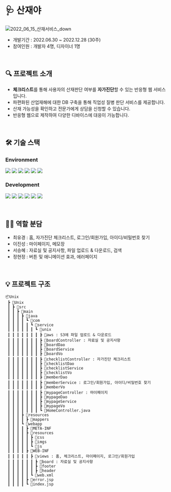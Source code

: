 # 🩺 산재야

![2022_06_15_산재서비스_down](https://github.com/Shye-Seo/sanjaeya/assets/93040911/268931e5-913e-4016-9764-c9b3ba9936fd)

* 개발기간 : 2022.06.30 ~ 2022.12.28 (30주)
* 참여인원 : 개발자 4명, 디자이너 1명

<br>

## 🔍 프로젝트 소개
- **체크리스트**를 통해 사용자의 산재판단 여부를 **자가진단**할 수 있는 반응형 웹 서비스입니다.
- 파편화된 산업재해에 대한 DB 구축을 통해 직업성 질병 판단 서비스를 제공합니다.
- 산재 가능성을 확인하고 전문가에게 상담을 신청할 수 있습니다.
- 반응형 웹으로 제작하여 다양한 디바이스에 대응이 가능합니다.

<br>

## 🛠 기술 스택
### Environment
<picture><img src="https://img.shields.io/badge/Eclipse IDE-2C2255?style=for-the-badge&logo=Eclipse IDE&logoColor=white"></picture> <picture><img src="https://img.shields.io/badge/mysql-4479A1?style=for-the-badge&logo=mysql&logoColor=white"></picture> <picture><img src="https://img.shields.io/badge/apache tomcat-F8DC75?style=for-the-badge&logo=apachetomcat&logoColor=white"></picture> <picture><img src="https://img.shields.io/badge/amazonaws-232F3E?style=for-the-badge&logo=amazonaws&logoColor=white"></picture> <picture><img src="https://img.shields.io/badge/git-F05032?style=for-the-badge&logo=git&logoColor=white"></picture> <picture><img src="https://img.shields.io/badge/github-181717?style=for-the-badge&logo=github&logoColor=white"></picture>


### Development
<picture><img src="https://img.shields.io/badge/Spring-6DB33F?style=for-the-badge&logo=Spring&logoColor=white"></picture> <picture><img src="https://img.shields.io/badge/java-007396?style=for-the-badge&logo=openjdk&logoColor=white"></picture> <picture><img src="https://img.shields.io/badge/javascript-F7DF1E?style=for-the-badge&logo=javascript&logoColor=white"></picture> <picture><img src="https://img.shields.io/badge/jquery-0769AD?style=for-the-badge&logo=jquery&logoColor=white"></picture> <picture><img src="https://img.shields.io/badge/html5-E34F26?style=for-the-badge&logo=html5&logoColor=white"></picture> <picture><img src="https://img.shields.io/badge/css-1572B6?style=for-the-badge&logo=css3&logoColor=white"></picture>

<br>

## 🤝🏻 역할 분담
* 최유경 : 홈, 자가진단 체크리스트, 로그인/회원가입, 아이디/비밀번호 찾기
* 이진성 : 마이페이지, 메모장
* 서승혜 : 자료실 및 공지사항, 파일 업로드 & 다운로드, 검색
* 정현정 : 버튼 및 애니메이션 효과, 에러페이지

<br>

## 💡 프로젝트 구조

```
📦Unix
 ┣ 📂Unix
 ┃ ┣ 📂src
 ┃ ┃ ┣ 📂main
 ┃ ┃ ┃ ┣ 📂java
 ┃ ┃ ┃ ┃ ┗ 📂com
 ┃ ┃ ┃ ┃ ┃ ┗ 📂service
 ┃ ┃ ┃ ┃ ┃ ┃ ┗ 📂unix
 ┃ ┃ ┃ ┃ ┃ ┃ ┃ ┣ 📂aws : S3에 파일 업로드 & 다운로드
 ┃ ┃ ┃ ┃ ┃ ┃ ┃ ┣ 📂boardController : 자료실 및 공지사항
 ┃ ┃ ┃ ┃ ┃ ┃ ┃ ┣ 📂boardDao
 ┃ ┃ ┃ ┃ ┃ ┃ ┃ ┣ 📂boardService
 ┃ ┃ ┃ ┃ ┃ ┃ ┃ ┣ 📂boardVo
 ┃ ┃ ┃ ┃ ┃ ┃ ┃ ┣ 📂checklistController : 자가진단 체크리스트
 ┃ ┃ ┃ ┃ ┃ ┃ ┃ ┣ 📂checklistDao
 ┃ ┃ ┃ ┃ ┃ ┃ ┃ ┣ 📂checklistService
 ┃ ┃ ┃ ┃ ┃ ┃ ┃ ┣ 📂checklistVo
 ┃ ┃ ┃ ┃ ┃ ┃ ┃ ┣ 📂memberDao
 ┃ ┃ ┃ ┃ ┃ ┃ ┃ ┣ 📂memberService : 로그인/회원가입, 아이디/비밀번호 찾기
 ┃ ┃ ┃ ┃ ┃ ┃ ┃ ┣ 📂memberVo
 ┃ ┃ ┃ ┃ ┃ ┃ ┃ ┣ 📂mypageController : 마이페이지
 ┃ ┃ ┃ ┃ ┃ ┃ ┃ ┣ 📂mypageDao
 ┃ ┃ ┃ ┃ ┃ ┃ ┃ ┣ 📂mypageService
 ┃ ┃ ┃ ┃ ┃ ┃ ┃ ┣ 📂mypageVo
 ┃ ┃ ┃ ┃ ┃ ┃ ┃ ┗ 📜HomeController.java
 ┃ ┃ ┃ ┣ 📂resources
 ┃ ┃ ┃ ┃ ┣ 📂mappers
 ┃ ┃ ┃ ┗ 📂webapp
 ┃ ┃ ┃ ┃ ┣ 📂META-INF
 ┃ ┃ ┃ ┃ ┣ 📂resources
 ┃ ┃ ┃ ┃ ┃ ┣ 📂css
 ┃ ┃ ┃ ┃ ┃ ┣ 📂imgs
 ┃ ┃ ┃ ┃ ┃ ┗ 📂js
 ┃ ┃ ┃ ┃ ┣ 📂WEB-INF
 ┃ ┃ ┃ ┃ ┃ ┣ 📂views : 홈, 체크리스트, 마이페이지, 로그인/회원가입
 ┃ ┃ ┃ ┃ ┃ ┃ ┣ 📂board : 자료실 및 공지사항
 ┃ ┃ ┃ ┃ ┃ ┃ ┣ 📂footer
 ┃ ┃ ┃ ┃ ┃ ┃ ┣ 📂header
 ┃ ┃ ┃ ┃ ┃ ┗ 📜web.xml
 ┃ ┃ ┃ ┃ ┣ 📜error.jsp
 ┃ ┃ ┃ ┃ ┗ 📜index.jsp

```
